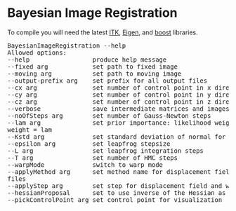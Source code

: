 Bayesian Image Registration
===========================

To compile you will need the latest <a href="http://www.itk.org/ITK/resources/software.html">ITK</a>, <a href="http://eigen.tuxfamily.org/">Eigen</a>, and <a href="http://www.boost.org/">boost</a> libraries.

<pre>
BayesianImageRegistration --help
Allowed options:
--help                 produce help message
--fixed arg            set path to fixed image
--moving arg           set path to moving image
--output-prefix arg    set prefix for all output files
--cx arg               set number of control point in x direction
--cy arg               set number of control point in y direction
--cz arg               set number of control point in z direction
--verbose              save intermediate matrices and images to file
--noOfSteps arg        set number of Gauss-Newton steps
--lam arg              set prior importance: likelihood weight = 1.0, prior 
weight = lam
--Kstd arg             set standard deviation of normal for momenta
--epsilon arg          set leapfrog stepsize
--L arg                set leapfrog integration steps
--T arg                set number of HMC steps
--warpMode             switch to warp mode
--applyMethod arg      set method name for displacement field and warp output
files
--applyStep arg        set step for displacement field and warp output files
--hessianProposal      set to use inverse of the Hessian as the proposal
--pickControlPoint arg set control point for visualization
</pre>

